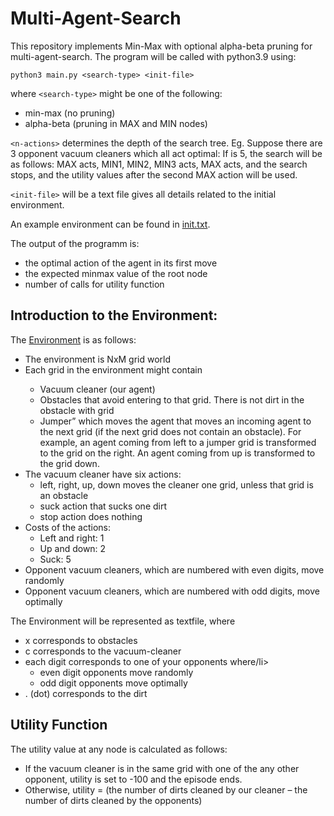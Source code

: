 # Multi-Agent-Search

This repository implements Min-Max with optional alpha-beta pruning for multi-agent-search. 
The program will be called with python3.9 using:

 `python3 main.py <search-type> <init-file>`

where `<search-type>` might be one of the following:
<ul>
  <li>min-max (no pruning)</li>
  <li>alpha-beta (pruning in MAX and MIN nodes)</li>
</ul>

`<n-actions>` determines the depth of the search tree. Eg. Suppose there are 3 opponent vacuum cleaners which all act optimal:
If <n-actions> is 5, the search will be as follows: MAX acts, MIN1, MIN2, MIN3 acts, MAX acts, and
the search stops, and the utility values after the second MAX action will be used. 

`<init-file>` will be a text file gives all details related to the initial environment.

An example environment can be found in [init.txt](https://github.com/skarussel/Single-Agent-Search/blob/master/init.txt).

The output of the programm is:
<ul>
 <li>the optimal action of the agent in its first move
 <li>the expected minmax value of the root node
 <li>number of calls for utility function
</ul>

## Introduction to the Environment:

The [Environment](https://github.com/skarussel/Single-Agent-Search/blob/master/init.txt) is as follows:
<ul>
  <li>The environment is NxM grid world</li>
  <li>Each grid in the environment might contain</li>
  <ul>
    <li>Vacuum cleaner (our agent)</li>
    <li>Obstacles that avoid entering to that grid. There is not dirt in the obstacle with grid</li>
    <li>Jumper” which moves the agent that moves an incoming agent to the next grid (if the next grid does not
contain an obstacle). For example, an agent coming from left to a jumper grid is transformed to the grid on the
right. An agent coming from up is transformed to the grid down.</li>
  </ul>
  <li> The vacuum cleaner have six actions:
  <ul>
    <li>left, right, up, down moves the cleaner one grid, unless that grid is an obstacle</li>
    <li>suck action that sucks one dirt</li>
    <li>stop action does nothing</li>
  </ul>
  <li>Costs of the actions:
  <ul>
  <li>Left and right: 1</li>
  <li>Up and down: 2</li>
  <li>Suck: 5</li>
</ul>
<li>Opponent vacuum cleaners, which are numbered with even digits, move randomly
<li>Opponent vacuum cleaners, which are numbered with odd digits, move optimally
</ul>


The Environment will be represented as textfile, where
<ul>
  <li>x corresponds to obstacles</li>
  <li>c corresponds to the vacuum-cleaner</li>
  <li>each digit corresponds to one of your opponents where/li>
  <ul>
  <li> even digit opponents move randomly
  <li> odd digit opponents move optimally
  </ul>
 <li>. (dot) corresponds to the dirt 
</ul>

## Utility Function

The utility value at any node is calculated as follows:
* If the vacuum cleaner is in the same grid with one of the any other opponent, utility is set to -100 and the episode ends.
* Otherwise, utility = (the number of dirts cleaned by our cleaner – the number of dirts cleaned by the opponents)

  

